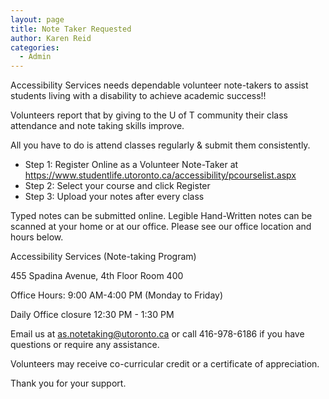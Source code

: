 ```yaml
---
layout: page
title: Note Taker Requested
author: Karen Reid
categories:
  - Admin
---
```

Accessibility Services needs dependable volunteer note-takers to assist students living with a disability to achieve academic success!!

Volunteers report that by giving to the U of T community their class attendance and note taking skills improve.

All you have to do is attend classes regularly & submit them consistently.

 - Step 1: Register Online as a Volunteer Note-Taker at https://www.studentlife.utoronto.ca/accessibility/pcourselist.aspx
 - Step 2: Select your course and click Register
 - Step 3: Upload your notes after every class

Typed notes can be submitted online. Legible Hand-Written notes can be scanned at your home or at our office.  Please see our office location and hours below.

   Accessibility Services (Note-taking Program)
   
   455 Spadina Avenue, 4th Floor Room 400

Office Hours: 9:00 AM-4:00 PM (Monday to Friday)

Daily Office closure 12:30 PM - 1:30 PM

Email us at as.notetaking@utoronto.ca or call 416-978-6186 if you have questions or require any assistance.

Volunteers may receive co-curricular credit or a certificate of appreciation.

Thank you for your support.
